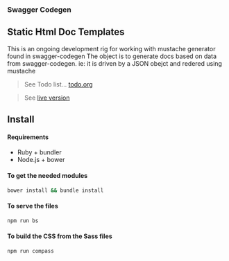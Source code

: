 ### Swagger Codegen
## Static Html Doc Templates

This is an ongoing development rig for working with mustache generator found in swagger-codegen
The object is to generate docs based on data from swagger-codegen. 
ie: it is driven by a JSON obejct and redered using mustache

> See Todo list... [todo.org](todo.org)

> See [live version](http://ponelat.github.io/swagger-codegen-staticdocs-rig)

## Install

#### Requirements

- Ruby + bundler 
- Node.js + bower

#### To get the needed modules

```bash
bower install && bundle install
```

#### To serve the files

```bash
npm run bs
```

#### To build the CSS from the Sass files

```bash
npm run compass
```
